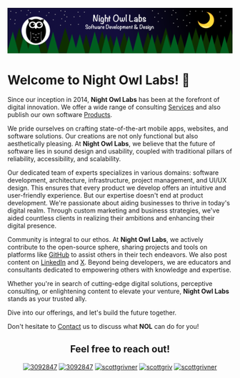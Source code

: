 [![Company Banner](https://raw.githubusercontent.com/Night-Owl-Labs/.github/main/profile/company_banner.png)](https://nightowllabs.net)

# Welcome to Night Owl Labs! 👋

Since our inception in 2014, **Night Owl Labs** has been at the forefront of digital innovation. We offer a wide range of consulting [Services](https://www.nightowllabs.net/services) and also publish our own software [Products](https://www.nightowllabs.net/products).

We pride ourselves on crafting state-of-the-art mobile apps, websites, and software solutions. Our creations are not only functional but also aesthetically pleasing. At **Night Owl Labs**, we believe that the future of software lies in sound design and usability, coupled with traditional pillars of reliability, accessibility, and scalability.

Our dedicated team of experts specializes in various domains: software development, architecture, infrastructure, project management, and UI/UX design. This ensures that every product we develop offers an intuitive and user-friendly experience. But our expertise doesn't end at product development. We're passionate about aiding businesses to thrive in today's digital realm. Through custom marketing and business strategies, we've aided countless clients in realizing their ambitions and enhancing their digital presence.

Community is integral to our ethos. At **Night Owl Labs**, we actively contribute to the open-source sphere, sharing projects and tools on platforms like [GitHub](https://github.com/Night-Owl-Labs) to assist others in their tech endeavors. We also post content on [LinkedIn](https://www.linkedin.com/company/nightowllabs) and [X](https://twitter.com/night_owl_labs). Beyond being developers, we are educators and consultants dedicated to empowering others with knowledge and expertise.

Whether you're in search of cutting-edge digital solutions, perceptive consulting, or enlightening content to elevate your venture, **Night Owl Labs** stands as your trusted ally.

Dive into our offerings, and let's build the future together.

Don't hesitate to [Contact](https://www.nightowllabs.net/contact) us to discuss what **NOL** can do for you!

<h2 align="center"><b>Feel free to reach out!</b></h2>
<p align="center">
    <a href="https://www.nightowllabs.net" target="_blank"><img align="center" src="https://imgur.com/cI5oHUx.png" alt="3092847" height="35" width="35" /></a>
    <a href="mailto:info@nightowllabs.net" target="_blank"><img align="center" src="https://imgur.com/uMvAFRU.png" alt="3092847" height="32" width="32" /></a>
    <a href="https://linkedin.com/in/scottgrivner/" target="_blank"><img align="center" src="https://raw.githubusercontent.com/rahuldkjain/github-profile-readme-generator/master/src/images/icons/Social/linked-in-alt.svg" alt="scottgrivner" height="30" width="40" /></a>
    <a href="https://github.com/scottgriv" target="blank"><img align="center" src="https://raw.githubusercontent.com/rahuldkjain/github-profile-readme-generator/master/src/images/icons/Social/github.svg" alt="scottgriv" height="30" width="40" /></a>
    <a href="https://twitter.com/scottgrivner" target="blank"><img align="center" src="https://raw.githubusercontent.com/rahuldkjain/github-profile-readme-generator/master/src/images/icons/Social/twitter.svg" alt="scottgrivner" height="30" width="40" /></a>
</p>